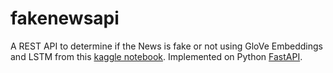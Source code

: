 # fakenewsapi
A REST API to determine if the News is fake or not using GloVe Embeddings and LSTM from this [kaggle notebook](https://www.kaggle.com/madz2000/nlp-using-glove-embeddings-99-8-accuracy). Implemented on Python [FastAPI](https://github.com/tiangolo/fastapi).
